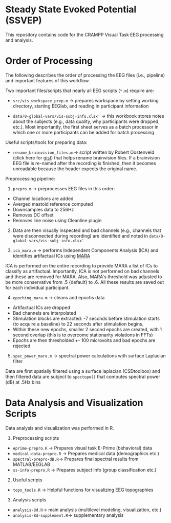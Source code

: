 # Steady State Evoked Potential (SSVEP)

This repository contains code for the CRAMPP Visual Task EEG processing and analysis.

# Order of Processing

The following describes the order of processing the EEG files (i.e., pipeline) and important features of this workflow.

Two important files/scripts that nearly all EEG scripts (`*.m`) require are:

* `src/vis_workspace_prep.m` -> prepares workspace by setting working directory, starting EEGlab, and reading in participant information

* `data/0-global-vars/vis-subj-info.xlsx'` -> this workbook stores notes about the subjects (e.g., data quality, why participants were dropped, etc.). Most importantly, the first sheet serves as a batch processor in which one or more participants can be added for batch processing

Useful scripts/tools for preparing data:

* `rename_brainvision_files.m` -> script written by Robert Oostenveld (click here for [gist](https://gist.github.com/robertoostenveld/e31637a777c514bf1e86272e1092316e)) that helps rename brainvision files. If a brainvision EEG file is re-named after the recording is finished, then it becomes unreadable because the header expects the original name.

Preprocessing pipeline:

1. `prepro.m` -> preprocesses EEG files in this order:

* Channel locations are added
* Averged mastoid reference computed
* Downsamples data to 256Hz
* Removes DC offset
* Removes line noise using Cleanline plugin

2. Data are then visually inspected and bad channels (e.g., channels that were disconnected during recording) are identified and noted in `data/0-global-vars/vis-subj-info.xlsx'`

3. `ica_mara.m` -> performs Independent Components Analysis (ICA) and identifies artifactual ICs using [MARA](https://github.com/irenne/MARA)

ICA is performed on the entire recording to provide MARA a list of ICs to classify as artifactual. Importantly, ICA is not performed on bad channels and these are removed for MARA. Also, MARA's threshold was adjusted to be more conservative from .5 {default} to .6. All these results are saved out for each individual participant.

4. `epoching_mara.m` -> cleans and epochs data

* Artifactual ICs are dropped
* Bad channels are interpolated
* Stimulation blocks are extracted: -7 seconds before stimulation starts (to acquire a baseline) to 22 seconds after stimulation begins. 
* Within these new epochs, smaller 2 second epochs are created, with 1 second overlap (this is to overcome stationarity violations in FFTs)
* Epochs are then thresholded +- 100 microvolts and bad epochs are rejected

5. `spec_power_mara.m` -> spectral power calculations with surface Laplacian filter

Data are first spatially filtered using a surface laplacian (CSDtoolbox) and then filtered data are subject to `spectopo()` that computes spectral power (dB) at .5Hz bins

# Data Analysis and Visualization Scripts

Data analysis and visualization was performed in R.

1. Preprocessing scripts

* `eprime-prepro.R` -> Prepares visual task E-Prime (behavioral) data
* `medical-data-prepro.R` -> Prepares medical data (demographics etc.) 
* `spectral-prepro-dB.R`-> Prepares final spectral results from MATLAB/EEGLAB
* `ss-info-prepro.R` -> Prepares subject info (group classification etc.)


2. Useful scripts
* `topo_tools.R` -> Helpful functions for visualizing EEG topographies

3. Analysis scripts
* `analysis-8d.R`-> main analysis (multilevel modeling, visualization, etc.)
* `analysis-8d-supplement.R`-> supplementary analysis
